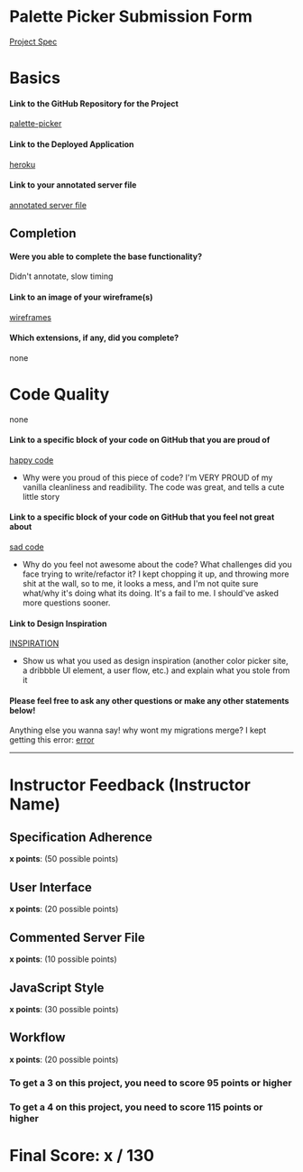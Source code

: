 # Palette Picker Submission Form

[Project Spec](http://frontend.turing.io/projects/palette-picker.html)

# Basics

#### Link to the GitHub Repository for the Project
[palette-picker](https://github.com/TwirlingGoddess/Palette-Picker)

#### Link to the Deployed Application
[heroku](https://dashboard.heroku.com/apps/leelee-palette-picker/resources?justInstalledAddonServiceId=6c67493d-8fc2-4cd4-9161-4f1ec11cbe69)

#### Link to your annotated server file
[annotated server file](https://github.com/TwirlingGoddess/Palette-Picker/blob/master/server.js)

## Completion

#### Were you able to complete the base functionality?

Didn't annotate, slow timing 

#### Link to an image of your wireframe(s)
[wireframes](https://github.com/TwirlingGoddess/Palette-Picker/blob/master/Screen%20Shot%202018-10-01%20at%205.45.22%20PM.png)

#### Which extensions, if any, did you complete?
none
# Code Quality
none
#### Link to a specific block of your code on GitHub that you are proud of
[happy code](https://github.com/TwirlingGoddess/Palette-Picker/blob/master/public/scripts.js)

* Why were you proud of this piece of code?
I'm VERY PROUD of my vanilla cleanliness and readibility. 
The code was great, and tells a cute little story
#### Link to a specific block of your code on GitHub that you feel not great about
[sad code](https://github.com/TwirlingGoddess/Palette-Picker/blob/master/knexfile.js)

* Why do you feel not awesome about the code? What challenges did you face trying to write/refactor it?
I kept chopping it up, and throwing more shit at the wall, so to me, it looks a mess, and I'm not quite sure what/why it's doing what its doing.  It's a fail to me.  I should've asked more questions sooner.
#### Link to Design Inspiration
[INSPIRATION](https://dribbble.com/shots/4702028-Skip-color-palette)
* Show us what you used as design inspiration (another color picker site, a dribbble UI element, a user flow, etc.) and explain what you stole from it

#### Please feel free to ask any other questions or make any other statements below!

Anything else you wanna say!
why wont my migrations merge? I kept getting this error:
[error](https://github.com/TwirlingGoddess/Palette-Picker/blob/master/public/scripts.js)

-----


# Instructor Feedback (Instructor Name)

## Specification Adherence

**x points**: (50 possible points)

## User Interface

**x points**: (20 possible points)

## Commented Server File

**x points**: (10 possible points)

## JavaScript Style

**x points**: (30 possible points)

## Workflow

**x points**: (20 possible points)


### To get a 3 on this project, you need to score 95 points or higher
### To get a 4 on this project, you need to score 115 points or higher

# Final Score: x / 130
